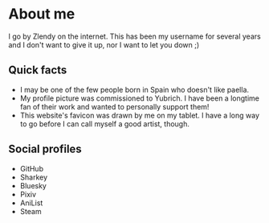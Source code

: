 <script lang="ts">
  import Logo from '$lib/components/logo.svelte';
  import LinkArrow from '$lib/components/link-arrow.svelte';
</script>

# About me

I go by Zlendy on the internet.
This has been my username for several years and I don't want to give it up, nor I want to let you down ;)

## Quick facts

- I may be one of the few people born in Spain who doesn't like <LinkArrow href="https://en.wikipedia.org/wiki/Paella">paella.</LinkArrow>
- My profile picture was commissioned to <LinkArrow href="https://yubrich.carrd.co/" data-umami-event="about-yubrich">Yubrich.</LinkArrow> I have been a longtime fan of their work and wanted to personally support them!
- This website's favicon was drawn by me on my tablet. I have a long way to go before I can call myself a good artist, though.

## Social profiles

- <LinkArrow rel="me" href="https://github.com/Zlendy" data-umami-event="about-github">
      <Logo name="github" /> GitHub
  </LinkArrow>

- <LinkArrow rel="me" href="https://social.zlendy.com/@zlendy" title="ActivityPub-compatible server" data-umami-event="about-fediverse">
      <Logo name="activitypub" /> Sharkey
  </LinkArrow>

- <LinkArrow rel="me" href="https://bsky.app/profile/zlendy.com" data-umami-event="about-bluesky">
      <Logo name="bluesky" /> Bluesky
  </LinkArrow>

- <LinkArrow rel="me" href="https://www.pixiv.net/en/users/88820373" data-umami-event="about-pixiv">
      <Logo name="pixiv" /> Pixiv
  </LinkArrow>

- <LinkArrow rel="me" href="https://anilist.co/user/Zlendy" data-umami-event="about-anilist">
      <Logo name="anilist" /> AniList
  </LinkArrow>

- <LinkArrow rel="me" href="https://steamcommunity.com/id/Zlendy" data-umami-event="about-steam">
      <Logo name="steam" /> Steam
  </LinkArrow>
